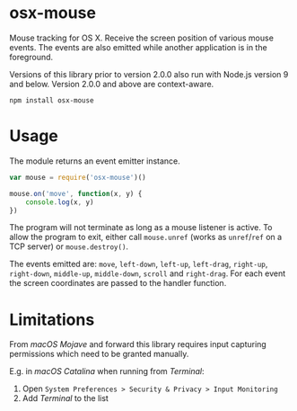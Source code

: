 # osx-mouse

Mouse tracking for OS X. Receive the screen position of various mouse events. The events are also emitted while another application is in the foreground.

Versions of this library prior to version 2.0.0 also run with Node.js version 9 and below. Version 2.0.0 and above are context-aware.

	npm install osx-mouse

# Usage

The module returns an event emitter instance.

```javascript
var mouse = require('osx-mouse')()

mouse.on('move', function(x, y) {
	console.log(x, y)
})
```

The program will not terminate as long as a mouse listener is active. To allow the program to exit, either call `mouse.unref` (works as `unref`/`ref` on a TCP server) or `mouse.destroy()`.

The events emitted are: `move`, `left-down`, `left-up`, `left-drag`, `right-up`, `right-down`, `middle-up`, `middle-down`, `scroll` and `right-drag`. For each event the screen coordinates are passed to the handler function.

# Limitations

From *macOS Mojave* and forward this library requires input capturing permissions which need to be granted manually.

E.g. in *macOS Catalina* when running from *Terminal*:

1. Open `System Preferences > Security & Privacy > Input Monitoring`
2. Add *Terminal* to the list
